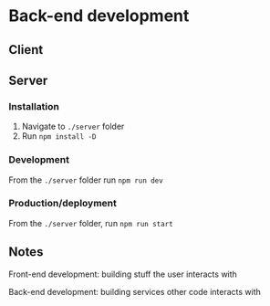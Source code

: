 # Back-end development

## Client

## Server

### Installation

1. Navigate to `./server` folder
2. Run `npm install -D`

### Development

From the `./server` folder run `npm run dev`

### Production/deployment

From the `./server` folder, run `npm run start`

## Notes

Front-end development: building stuff the user interacts with

Back-end development: building services other code interacts with

